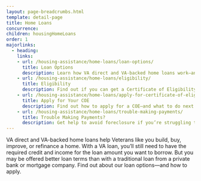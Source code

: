 ```yaml
---
layout: page-breadcrumbs.html
template: detail-page
title: Home Loans
concurrence: 
children: housingHomeLoans
order: 1
majorlinks:
  - heading:
    links:
    - url: /housing-assistance/home-loans/loan-options/
      title: Loan Options
      description: Learn how VA direct and VA-backed home loans work—and find out which loan option may be right for you.
    - url: /housing-assistance/home-loans/eligibility/
      title: Eligibility
      description: Find out if you can get a Certificate of Eligibility (COE) for a VA direct or VA-backed home loan based on your service history and duty status.
    - url: /housing-assistance/home-loans/apply-for-certificate-of-eligibility/
      title: Apply for Your COE
      description: Find out how to apply for a COE—and what to do next to get a VA direct or VA-backed home loan.
    - url: /housing-assistance/home-loans/trouble-making-payments/
      title: Trouble Making Payments?
      description: Get help to avoid foreclosure if you’re struggling to make your monthly mortgage payments.
---
```


<div class="va-introtext">

VA direct and VA-backed home loans help Veterans like you build, buy, improve, or refinance a home. With a VA loan, you’ll still need to have the required credit and income for the loan amount you want to borrow. But you may be offered better loan terms than with a traditional loan from a private bank or mortgage company. Find out about our loan options—and how to apply.

</div>
